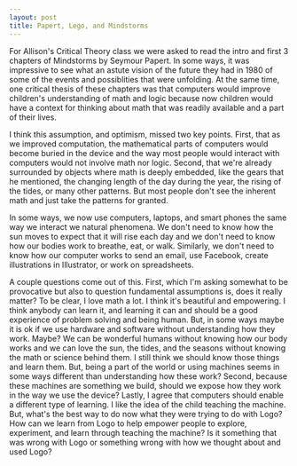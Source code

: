 ```yaml
---
layout: post
title: Papert, Lego, and Mindstorms
---
```


For Allison's Critical Theory class we were asked to read the intro and first 3 chapters of Mindstorms by Seymour Papert. In some ways, it was impressive to see what an astute vision of the future they had in 1980 of some of the events and possiblities that were unfolding.  At the same time, one critical thesis of these chapters was that computers would improve children's understanding of math and logic because now children would have a context for thinking about math that was readily available and a part of their lives. 

I think this assumption, and optimism, missed two key points. First, that as we improved computation, the mathematical parts of computers would become buried in the device and the way most people would interact with computers would not involve math nor logic. Second, that we're already surrounded by objects where math is deeply embedded, like the gears that he mentioned, the changing length of the day during the year, the rising of the tides, or many other patterns. But most people don't see the inherent math and just take the patterns for granted. 

In some ways, we now use computers, laptops, and smart phones the same way we interact we natural phenomena. We don't need to know how the sun moves to expect that it will rise each day and we don't need to know how our bodies work to breathe, eat, or walk. Similarly, we don't need to know how our computer works to send an email, use Facebook, create illustrations in Illustrator, or work on spreadsheets. 

A couple questions come out of this. First, which I'm asking somewhat to be provocative but also to question fundamental assumptions is, does it really matter? To be clear, I love math a lot. I think it's beautiful and empowering. I think anybody can learn it, and learning it can and should be a good experience of problem solving and being human. But, in some ways maybe it is ok if we use hardware and software without understanding how they work. Maybe? We can be wonderful humans without knowing how our body works and we can love the sun, the tides, and the seasons without knowing the math or science behind them. I still think we should know those things and learn them. But, being a part of the world or using machines seems in some ways different than understanding how these work? Second, because these machines are something we build, should we expose how they work in the way we use the device? Lastly, I agree that computers should enable a different type of learning. I like the idea of the child teaching the machine. But, what's the best way to do now what they were trying to do with Logo? How can we learn from Logo to help empower people to explore, experiment, and learn through teaching the machine? Is it something that was wrong with Logo or something wrong with how we thought about and used Logo?
